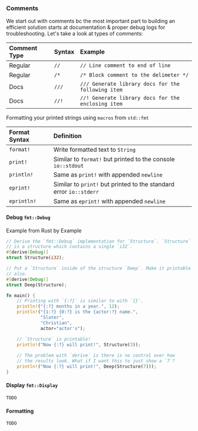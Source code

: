 ### Comments
We start out with comments bc the most important part to building an efficient solution starts at documentation & proper debug logs for troubleshooting. Let's take a look at types of comments:

<div class="comparison">

|Comment Type|Syntax|Example|
|:---|:---|:---|
|Regular|`//`|`// Line comment to end of line`|
|Regular|`/*`|`/* Block comment to the delimeter */`|
|Docs|`///`|`/// Generate library docs for the following item`|
|Docs|`//!`|`//! Generate library docs for the enclosing item`|

</div>

Formatting your printed strings using `macros` from `std::fmt`

<div class="comparison">

|Format Syntax|Definition|
|:---|:---|
|`format!`|Write formatted text to `String`|
|`print!`|Similar to `format!` but printed to the console `io::stdout`|
|`println!`|Same as `print!` with appended `newline`|
|`eprint!`|Similar to `print!` but printed to the standard error `io::stderr`|
|`eprintln!`|Same as `eprint!` with appended `newline`|
</div>

#### Debug `fmt::Debug`
Example from Rust by Example
```rust
// Derive the `fmt::Debug` implementation for `Structure`. `Structure`
// is a structure which contains a single `i32`.
#[derive(Debug)]
struct Structure(i32);

// Put a `Structure` inside of the structure `Deep`. Make it printable
// also.
#[derive(Debug)]
struct Deep(Structure);

fn main() {
    // Printing with `{:?}` is similar to with `{}`.
    println!("{:?} months in a year.", 12);
    println!("{1:?} {0:?} is the {actor:?} name.",
             "Slater",
             "Christian",
             actor="actor's");

    // `Structure` is printable!
    println!("Now {:?} will print!", Structure(3));
    
    // The problem with `derive` is there is no control over how
    // the results look. What if I want this to just show a `7`?
    println!("Now {:?} will print!", Deep(Structure(7)));
}
```

#### Display `fmt::Display`
`TODO`

#### Formatting
`TODO`